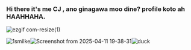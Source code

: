 ### Hi there it's me CJ , ano ginagawa moo dine? profile koto ah HAAHHAHA.

![ezgif com-resize(1)](https://github.com/user-attachments/assets/46018214-95f4-451a-9bdd-beffbcfade0c)


  ![1smilke](https://github.com/user-attachments/assets/4f64b78b-7265-428e-adfd-5aa7f5f56f15)![Screenshot from 2025-04-11 19-38-31](https://github.com/user-attachments/assets/a9b0537b-c28d-46a4-9607-87e315843a6c)![duck](https://github.com/user-attachments/assets/13249d3d-e812-40e8-b9fb-0c94804f4e97)



